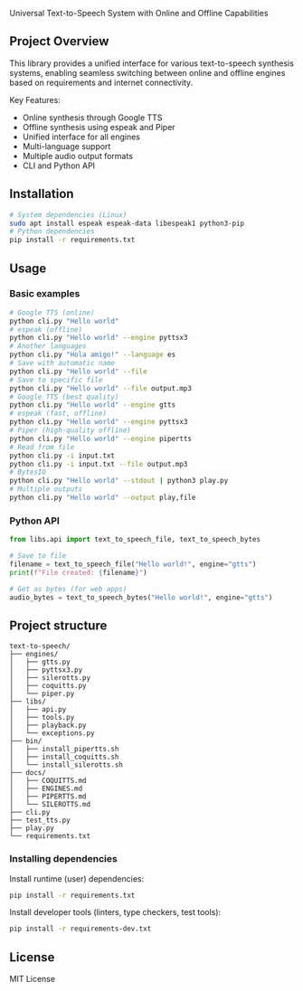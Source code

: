Universal Text-to-Speech System with Online and Offline Capabilities

## Project Overview

This library provides a unified interface for various text-to-speech synthesis systems, enabling seamless switching between online and offline engines based on requirements and internet connectivity.

Key Features:
- Online synthesis through Google TTS
- Offline synthesis using espeak and Piper
- Unified interface for all engines
- Multi-language support
- Multiple audio output formats
- CLI and Python API

## Installation

```bash
# System dependencies (Linux)
sudo apt install espeak espeak-data libespeak1 python3-pip
# Python dependencies
pip install -r requirements.txt
```

## Usage

### Basic examples

```bash
# Google TTS (online)
python cli.py "Hello world"
# espeak (offline)
python cli.py "Hello world" --engine pyttsx3
# Another languages
python cli.py "Hola amigo!" --language es
# Save with automatic name
python cli.py "Hello world" --file
# Save to specific file
python cli.py "Hello world" --file output.mp3
# Google TTS (best quality)
python cli.py "Hello world" --engine gtts
# espeak (fast, offline)
python cli.py "Hello world" --engine pyttsx3
# Piper (high-quality offline)
python cli.py "Hello world" --engine pipertts
# Read from file
python cli.py -i input.txt
python cli.py -i input.txt --file output.mp3
# BytesIO
python cli.py "Hello world" --stdout | python3 play.py
# Multiple outputs
python cli.py "Hello world" --output play,file 
```

### Python API

```python
from libs.api import text_to_speech_file, text_to_speech_bytes

# Save to file
filename = text_to_speech_file("Hello world!", engine="gtts")
print(f"File created: {filename}")

# Get as bytes (for web apps)
audio_bytes = text_to_speech_bytes("Hello world!", engine="gtts")
```

## Project structure

```
text-to-speech/
├── engines/
│   ├── gtts.py
│   ├── pyttsx3.py
│   ├── silerotts.py
│   ├── coquitts.py
│   └── piper.py
├── libs/
│   ├── api.py
│   ├── tools.py
│   ├── playback.py
│   └── exceptions.py
├── bin/
│   ├── install_pipertts.sh
│   ├── install_coquitts.sh
│   └── install_silerotts.sh
├── docs/
│   ├── COQUITTS.md
│   ├── ENGINES.md
│   ├── PIPERTTS.md
│   └── SILEROTTS.md
├── cli.py
├── test_tts.py
├── play.py
└── requirements.txt

```

### Installing dependencies

Install runtime (user) dependencies:

```bash
pip install -r requirements.txt
```

Install developer tools (linters, type checkers, test tools):

```bash
pip install -r requirements-dev.txt
```

## License

MIT License